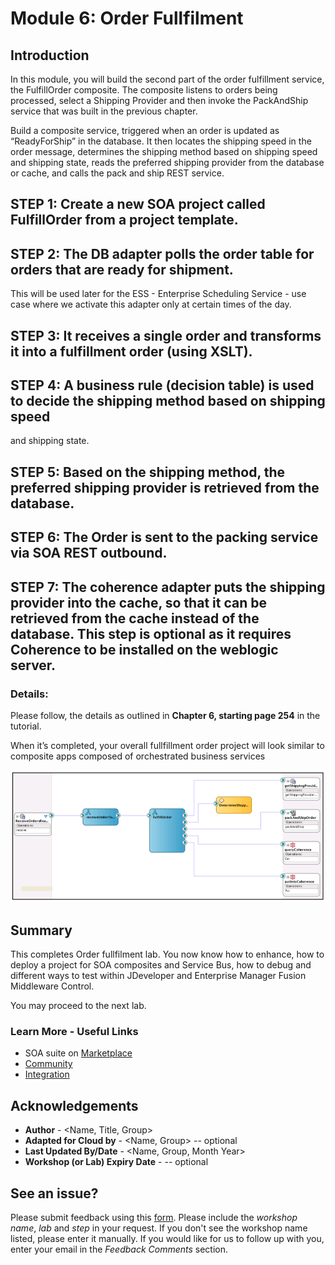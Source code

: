 # Module 6: Order Fullfilment

## Introduction
In this module, you will build the second part of the order fulfillment service, the FulfillOrder composite. The composite listens to orders being processed, select a Shipping Provider and then invoke the PackAndShip service that was built in the previous chapter.

Build a composite service, triggered when an order is updated as “ReadyForShip” in the database. It then locates the shipping speed in the order message, determines the shipping method based on shipping speed and shipping state, reads the preferred shipping provider from the database or cache, and calls the pack and ship REST service.



## **STEP 1**: Create a new SOA project called FulfillOrder from a project template.
## **STEP 2**: The DB adapter polls the order table for orders that are ready for shipment. 

This will be used later for the ESS - Enterprise Scheduling Service - use case where we activate this adapter only at certain times of the day.

## **STEP 3**: It receives a single order and transforms it into a fulfillment order (using XSLT).
## **STEP 4**: A business rule (decision table) is used to decide the shipping method based on shipping speed
and shipping state.
## **STEP 5**: Based on the shipping method, the preferred shipping provider is retrieved from the database.
## **STEP 6**: The Order is sent to the packing service via SOA REST outbound.
## **STEP 7**: The coherence adapter puts the shipping provider into the cache, so that it can be retrieved from the cache instead of the database. This step is optional as it requires Coherence to be installed on the weblogic server.

### Details: ###
Please follow, the details as outlined in **Chapter 6, starting page 254** in the tutorial. 

When it’s completed, your overall fullfillment order project will look similar to composite apps composed of orchestrated business services

![](images/6/OrderFullfillment.png)
    
        
## **Summary**

This completes Order fullfilment lab. You now know how to enhance, how to deploy a project for SOA composites and Service Bus, how to debug and different ways to test within JDeveloper and Enterprise Manager Fusion Middleware Control. 

You may proceed to the next lab.

<!-- [Click here to navigate to Module 7](7-summary-and-next-step.md) -->

### **Learn More - Useful Links** ###
- SOA suite on  <a href="https://cloudmarketplace.oracle.com/marketplace/en_US/listing/70268091"> Marketplace  </a>
- <a href="https://cloudcustomerconnect.oracle.com/"> Community </a>
- <a href="https://www.oracle.com/middleware/technologies/soasuite.html"> Integration</a>

## Acknowledgements
* **Author** - <Name, Title, Group>
* **Adapted for Cloud by** -  <Name, Group> -- optional
* **Last Updated By/Date** - <Name, Group, Month Year>
* **Workshop (or Lab) Expiry Date** - <Month Year> -- optional

## See an issue?
Please submit feedback using this [form](https://apexapps.oracle.com/pls/apex/f?p=133:1:::::P1_FEEDBACK:1). Please include the *workshop name*, *lab* and *step* in your request.  If you don't see the workshop name listed, please enter it manually. If you would like for us to follow up with you, enter your email in the *Feedback Comments* section.
